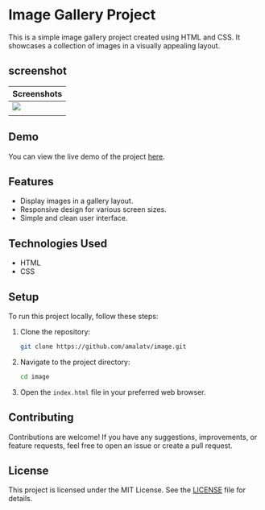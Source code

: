 # Image Gallery Project

This is a simple image gallery project created using HTML and CSS. It showcases a collection of images in a visually appealing layout.

## screenshot

| Screenshots |
|-------------|
|<img src="https://github.com/Amalatv/image/blob/main/image/screencapture-amalatv-github-io-image-2024-03-21-16_53_23.png">|
|             |

## Demo
You can view the live demo of the project [here](https://amalatv.github.io/image/).

## Features
- Display images in a gallery layout.
- Responsive design for various screen sizes.
- Simple and clean user interface.

## Technologies Used
- HTML
- CSS

## Setup
To run this project locally, follow these steps:

1. Clone the repository:
    ```sh
    git clone https://github.com/amalatv/image.git
    ```
2. Navigate to the project directory:
    ```sh
    cd image
    ```
3. Open the `index.html` file in your preferred web browser.

## Contributing
Contributions are welcome! If you have any suggestions, improvements, or feature requests, feel free to open an issue or create a pull request.

## License
This project is licensed under the MIT License. See the [LICENSE](LICENSE) file for details.
